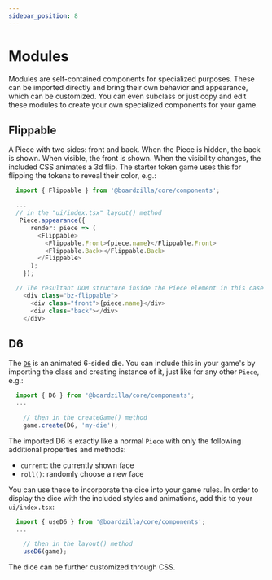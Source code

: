 ```yaml
---
sidebar_position: 8
---
```


# Modules

Modules are self-contained components for specialized purposes. These can be
imported directly and bring their own behavior and appearance, which can be
customized. You can even subclass or just copy and edit these modules to create
your own specialized components for your game.

## Flippable

A Piece with two sides: front and back. When the Piece is hidden, the back is
shown. When visible, the front is shown. When the visibility changes, the
included CSS animates a 3d flip. The starter token game uses this for flipping
the tokens to reveal their color, e.g.:

```ts
  import { Flippable } from '@boardzilla/core/components';

  ...
  // in the "ui/index.tsx" layout() method
   Piece.appearance({
      render: piece => (
        <Flippable>
          <Flippable.Front>{piece.name}</Flippable.Front>
          <Flippable.Back></Flippable.Back>
        </Flippable>
      );
    });

  // The resultant DOM structure inside the Piece element in this case would be:
    <div class="bz-flippable">
      <div class="front">{piece.name}</div>
      <div class="back"></div>
    </div>
```

## D6

The [`D6`](../api/classes/D6) is an animated 6-sided die. You can include this
in your game's by importing the class and creating instance of it, just like for
any other `Piece`, e.g.:

```ts
  import { D6 } from '@boardzilla/core/components';
  ...

    // then in the createGame() method
    game.create(D6, 'my-die');
```

The imported D6 is exactly like a normal `Piece` with only the following
additional properties and methods:
- `current`: the currently shown face
- `roll()`: randomly choose a new face

You can use these to incorporate the dice into your game rules. In order to
display the dice with the included styles and animations, add this to your
`ui/index.tsx`:

```ts
  import { useD6 } from '@boardzilla/core/components';
  ...

    // then in the layout() method
    useD6(game);
```

The dice can be further customized through CSS.
